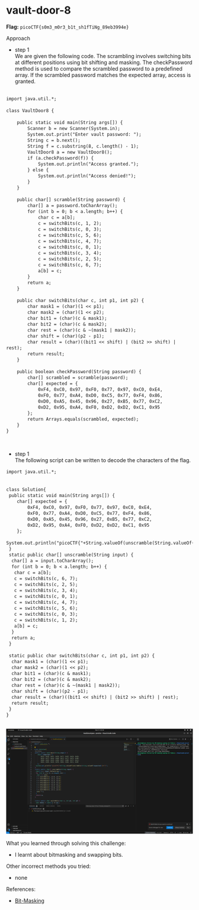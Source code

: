 # vault-door-8

**Flag:** `picoCTF{s0m3_m0r3_b1t_sh1fTiNg_89eb3994e}`

Approach

- step 1<br>
We are given the following code.
The scrambling involves switching bits at different positions using bit shifting and masking.
The checkPassword method is used to compare the scrambled password to a predefined array.
If the scrambled password matches the expected array, access is granted.
```

import java.util.*;

class VaultDoor8 {

    public static void main(String args[]) {
        Scanner b = new Scanner(System.in); 
        System.out.print("Enter vault password: ");
        String c = b.next(); 
        String f = c.substring(8, c.length() - 1); 
        VaultDoor8 a = new VaultDoor8(); 
        if (a.checkPassword(f)) {
            System.out.println("Access granted.");
        } else {
            System.out.println("Access denied!"); 
        }
    }

    public char[] scramble(String password) {
        char[] a = password.toCharArray();
        for (int b = 0; b < a.length; b++) {
            char c = a[b];
            c = switchBits(c, 1, 2);
            c = switchBits(c, 0, 3);
            c = switchBits(c, 5, 6);
            c = switchBits(c, 4, 7);
            c = switchBits(c, 0, 1);
            c = switchBits(c, 3, 4);
            c = switchBits(c, 2, 5);
            c = switchBits(c, 6, 7);
            a[b] = c;
        }
        return a;
    }

    public char switchBits(char c, int p1, int p2) {
        char mask1 = (char)(1 << p1);
        char mask2 = (char)(1 << p2);
        char bit1 = (char)(c & mask1);
        char bit2 = (char)(c & mask2);
        char rest = (char)(c & ~(mask1 | mask2));
        char shift = (char)(p2 - p1);
        char result = (char)((bit1 << shift) | (bit2 >> shift) | rest);
        return result;
    }

    public boolean checkPassword(String password) {
        char[] scrambled = scramble(password);
        char[] expected = {
            0xF4, 0xC0, 0x97, 0xF0, 0x77, 0x97, 0xC0, 0xE4, 
            0xF0, 0x77, 0xA4, 0xD0, 0xC5, 0x77, 0xF4, 0x86, 
            0xD0, 0xA5, 0x45, 0x96, 0x27, 0xB5, 0x77, 0xC2, 
            0xD2, 0x95, 0xA4, 0xF0, 0xD2, 0xD2, 0xC1, 0x95
        };
        return Arrays.equals(scrambled, expected);
    }
}



```

- step 1<br>
The following script can be written to decode the characters of the flag.

```
import java.util.*;


class Solution{
 public static void main(String args[]) {
    char[] expected = {
        0xF4, 0xC0, 0x97, 0xF0, 0x77, 0x97, 0xC0, 0xE4, 
        0xF0, 0x77, 0xA4, 0xD0, 0xC5, 0x77, 0xF4, 0x86, 
        0xD0, 0xA5, 0x45, 0x96, 0x27, 0xB5, 0x77, 0xC2, 
        0xD2, 0x95, 0xA4, 0xF0, 0xD2, 0xD2, 0xC1, 0x95
    };
  System.out.println("picoCTF{"+String.valueOf(unscramble(String.valueOf(expecte
 }
 static public char[] unscramble(String input) {
  char[] a = input.toCharArray();
  for (int b = 0; b < a.length; b++) {
   char c = a[b];
   c = switchBits(c, 6, 7);
   c = switchBits(c, 2, 5);
   c = switchBits(c, 3, 4);
   c = switchBits(c, 0, 1);
   c = switchBits(c, 4, 7);
   c = switchBits(c, 5, 6);
   c = switchBits(c, 0, 3);
   c = switchBits(c, 1, 2);
   a[b] = c;
  }
  return a;
 }
 
 static public char switchBits(char c, int p1, int p2) {
  char mask1 = (char)(1 << p1);
  char mask2 = (char)(1 << p2);
  char bit1 = (char)(c & mask1);
  char bit2 = (char)(c & mask2);
  char rest = (char)(c & ~(mask1 | mask2));
  char shift = (char)(p2 - p1);
  char result = (char)((bit1 << shift) | (bit2 >> shift) | rest);
  return result;
 }
}


```


![](https://github.com/adityachawla005/cryptonite_taskphase_Aditya/raw/main/TP2/Reverse%20Engineering/picoCTF/assets/door8.png)



What you learned through solving this challenge:
<br>
- I learnt about bitmasking and swapping bits.


Other incorrect methods you tried:
<br>
- none

References:
<br>
- [Bit-Masking](https://stackoverflow.com/questions/57280464/bit-mask-in-swapping-bits-algorithm)
